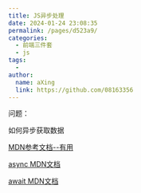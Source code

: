 ```yaml
---
title: JS异步处理
date: 2024-01-24 23:08:35
permalink: /pages/d523a9/
categories:
  - 前端三件套
  - js
tags:
  - 
author: 
  name: aXing
  link: https://github.com/08163356
---
```


问题：

如何异步获取数据

[MDN参考文档--有用](https://developer.mozilla.org/zh-CN/docs/Web/JavaScript/Guide/Using_promises)

[async MDN文档](https://developer.mozilla.org/zh-CN/docs/Web/JavaScript/Reference/Statements/async_function)

[await MDN文档](https://developer.mozilla.org/zh-CN/docs/Web/JavaScript/Reference/Operators/await)